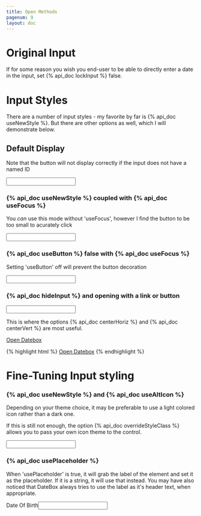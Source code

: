 ```yaml
---
title: Open Methods
pagenum: 9
layout: doc
---
```


# Original Input

If for some reason you wish you end-user to be able to directly enter a date in the
input, set {% api_doc lockInput %} false.

# Input Styles

There are a number of input styles - my favorite by far is {% api_doc useNewStyle %}.
But there are other options as well, which I will demonstrate below.

## Default Display

Note that the button will not display correctly if the input does not have a named ID

<div class="ui-field-contain"><input id="cal1" type="text" data-role="datebox" data-options='{"mode":"calbox","useNewStyle":false}'></div>


### {% api_doc useNewStyle %} coupled with {% api_doc useFocus %}

You *can* use this mode without 'useFocus', however I find the button to be too small
to acurately click

<div><input type="text" data-role="datebox" data-options='{"mode":"calbox","useFocus":true}'></div>

### {% api_doc useButton %} false with {% api_doc useFocus %}

Setting 'useButton' off will prevent the button decoration

<div><input type="text" data-role="datebox" data-options='{"mode":"calbox","useFocus":true,"useNewStyle":false,"useButton":false}'></div>

### {% api_doc hideInput %} and opening with a link or button

<div><input id="cal2" type="text" data-role="datebox" data-options='{"mode":"calbox","centerVert":true, "centerHoriz":true,"hideInput":true}'></div>

This is where the options {% api_doc centerHoriz %} and {% api_doc centerVert %} are most useful.

<a href="javascript:$('#cal2').datebox('open');" data-role="button">Open Datebox</a>

{% highlight html %}
<a href="javascript:$(input).datebox('open');" data-role="button">Open Datebox</a>
{% endhighlight %}

# Fine-Tuning Input styling

### {% api_doc useNewStyle %} and {% api_doc useAltIcon %}

Depending on your theme choice, it may be preferable to use a light colored icon
rather than a dark one.

If this is still not enough, the option {% api_doc overrideStyleClass %} allows you
to pass your own icon theme to the control.

<div><input data-theme="b" type="text" data-role="datebox" data-options='{"mode":"calbox","useInline":false,"useFocus":true,"useAltIcon":true}'></div>

### {% api_doc usePlaceholder %}

When 'usePlaceholder' is true, it will grab the label of the element and set it as
the placeholder. If it is a string, it will use that instead.  You may have also
noticed that DateBox always tries to use the label as it's header text, when appropriate.

<div class="ui-field-contain"><label for="cal3">Date Of Birth</label><input id="cal3" type="text" data-role="datebox" data-options='{"mode":"calbox","useInline":false,"useFocus":true,"usePlaceholder":true}'></div>

